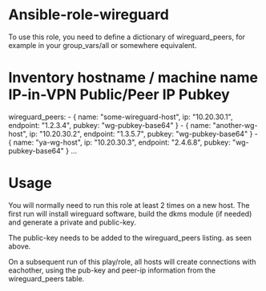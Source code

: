 
# Ansible-role-wireguard

To use this role, you need to define a dictionary of wireguard_peers, for example in your group_vars/all
or somewhere equivalent.

  # 	Inventory hostname / machine name	IP-in-VPN		Public/Peer IP			Pubkey
  wireguard_peers:
    - { name: "some-wireguard-host", ip: "10.20.30.1",   endpoint: "1.2.3.4", pubkey: "wg-pubkey-base64" }
    - { name: "another-wg-host",     ip: "10.20.30.2",   endpoint: "1.3.5.7", pubkey: "wg-pubkey-base64" }
    - { name: "ya-wg-host",          ip: "10.20.30.3",   endpoint: "2.4.6.8", pubkey: "wg-pubkey-base64" }
  ...

# Usage

You will normally need to run this role at least 2 times on a new host. The first run will install wireguard
software, build the dkms module (if needed) and generate a private and public-key.

The public-key needs to be added to the wireguard_peers listing. as seen above.

On a subsequent run of this play/role, all hosts will create connections with eachother, using the pub-key
and peer-ip information from the wireguard_peers table.


